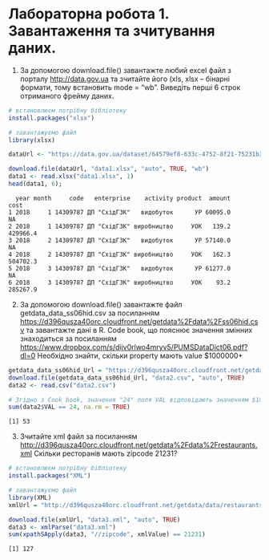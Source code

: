 # Лабораторна робота 1. Завантаження та зчитування даних.

1. За допомогою download.file() завантажте любий excel файл з порталу http://data.gov.ua та зчитайте його (xls, xlsx – бінарні формати, тому встановить mode = “wb”. Виведіть перші 6 строк отриманого фрейму даних.
```r
# встановлюєм потрібну бібліотеку
install.packages("xlsx")

# завантажуємо файл
library(xlsx)

dataUrl <- "https://data.gov.ua/dataset/64579ef8-633c-4752-8f21-75231b3bdbc5/resource/2d4b578f-866e-4133-9fe2-213eb2aaa261/download/nuclear_production_03_2021.xlsx"

download.file(dataUrl, "data1.xlsx", "auto", TRUE, "wb")
data1 <- read.xlsx("data1.xlsx", 1)
head(data1, 6);
```
```
  year month     code   enterprise    activity product  amount     cost
1 2018     1 14309787 ДП "СхідГЗК"   видобуток      УР 60095.0       NA
2 2018     1 14309787 ДП "СхідГЗК" виробництво     УОК   139.2 429966.4
3 2018     2 14309787 ДП "СхідГЗК"   видобуток      УР 57140.0       NA
4 2018     2 14309787 ДП "СхідГЗК" виробництво     УОК   162.3 504702.3
5 2018     3 14309787 ДП "СхідГЗК"   видобуток      УР 61277.0       NA
6 2018     3 14309787 ДП "СхідГЗК" виробництво     УОК    93.2 285267.9
```
2. За допомогою download.file() завантажте файл getdata_data_ss06hid.csv за посиланням https://d396qusza40orc.cloudfront.net/getdata%2Fdata%2Fss06hid.csv та завантажте дані в R. Code book, що пояснює значення змінних знаходиться за посиланням https://www.dropbox.com/s/dijv0rlwo4mryv5/PUMSDataDict06.pdf?dl=0
Необхідно знайти, скільки property мають value $1000000+
```r
getdata_data_ss06hid_Url = "https://d396qusza40orc.cloudfront.net/getdata/data/ss06hid.csv"
download.file(getdata_data_ss06hid_Url, "data2.csv", "auto", TRUE)
data2 <- read.csv("data2.csv")

# Згідно з Cook book, значення "24" поля VAL відповідають значенням $1m+
sum(data2$VAL == 24, na.rm = TRUE)
```
```
[1] 53
```
3. Зчитайте xml файл за посиланням http://d396qusza40orc.cloudfront.net/getdata%2Fdata%2Frestaurants.xml
Скільки ресторанів мають zipcode 21231?
```r
# встановлюєм потрібну бібліотеку
install.packages("XML")

# завантажуємо файл
library(XML)
xmlUrl = "http://d396qusza40orc.cloudfront.net/getdata/data/restaurants.xml"

download.file(xmlUrl, "data3.xml", "auto", TRUE)
data3 <- xmlParse("data3.xml")
sum(xpathSApply(data3, "//zipcode", xmlValue) == 21231)
```
```
[1] 127	
```
